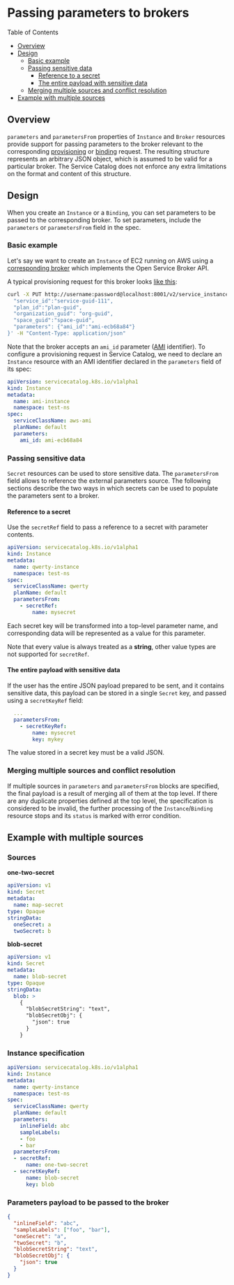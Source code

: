 # Passing parameters to brokers

Table of Contents
- [Overview](#overview)
- [Design](#design)
  - [Basic example](#basic-example)
  - [Passing sensitive data](#passing-sensitive-data)
    - [Reference to a secret](#reference-to-a-secret)
    - [The entire payload with sensitive data](#the-entire-payload-with-sensitive-data)
  - [Merging multiple sources and conflict resolution](#merging-multiple-sources-and-conflict-resolution)
- [Example with multiple sources](#example-with-multiple-sources)

## Overview
`parameters` and `parametersFrom` properties of `Instance` and `Broker` resources 
provide support for passing parameters to the broker relevant to the corresponding
[provisioning](https://github.com/openservicebrokerapi/servicebroker/blob/master/spec.md#provisioning) or
[binding](https://github.com/openservicebrokerapi/servicebroker/blob/master/spec.md#binding) request. 
The resulting structure represents an arbitrary JSON object, which is assumed to 
be valid for a particular broker. 
The Service Catalog does not enforce any extra limitations on the format and content 
of this structure.

## Design

When you create an `Instance` or a `Binding`, you can set parameters to be passed 
to the corresponding broker.
To set parameters, include the `parameters` or `parametersFrom` field in the spec.

### Basic example

Let's say we want to create an `Instance` of EC2 running on AWS using a
[corresponding broker](https://github.com/cloudfoundry-samples/go_service_broker) 
which implements the Open Service Broker API.

A typical provisioning request for this broker looks [like this](https://github.com/cloudfoundry-samples/go_service_broker/blob/master/bin/curl_broker.sh):
```bash
curl -X PUT http://username:password@localhost:8001/v2/service_instances/instance_guid-111 -d '{
  "service_id":"service-guid-111",
  "plan_id":"plan-guid",
  "organization_guid": "org-guid",
  "space_guid":"space-guid",
  "parameters": {"ami_id":"ami-ecb68a84"}
}' -H "Content-Type: application/json"
```

Note that the broker accepts an `ami_id` parameter ([AMI](http://docs.aws.amazon.com/AWSEC2/latest/UserGuide/AMIs.html) 
identifier).
To configure a provisioning request in Service Catalog, we need to declare an `Instance` 
resource with an AMI identifier declared in the `parameters` field of its spec:
```yaml
apiVersion: servicecatalog.k8s.io/v1alpha1
kind: Instance
metadata:
  name: ami-instance
  namespace: test-ns
spec:
  serviceClassName: aws-ami
  planName: default
  parameters:
    ami_id: ami-ecb68a84
```

### Passing sensitive data

`Secret` resources can be used to store sensitive data. The `parametersFrom`
field allows to reference the external parameters source.
The following sections describe the two ways in which secrets can be used to 
populate the parameters sent to a broker.

#### Reference to a secret

Use the `secretRef` field to pass a reference to a secret with parameter contents.

```yaml
apiVersion: servicecatalog.k8s.io/v1alpha1
kind: Instance
metadata:
  name: qwerty-instance
  namespace: test-ns
spec:
  serviceClassName: qwerty
  planName: default
  parametersFrom:
    - secretRef:
        name: mysecret
```

Each secret key will be transformed into a top-level parameter name, and 
corresponding data will be represented as a value for this parameter.

Note that every value is always treated as a **string**, other value types are 
not supported for `secretRef`.

#### The entire payload with sensitive data

If the user has the entire JSON payload prepared to be sent, and it 
contains sensitive data, this payload can be stored in a single `Secret` key, and 
passed using a `secretKeyRef` field:

```yaml
  ...
  parametersFrom:
    - secretKeyRef:
        name: mysecret
        key: mykey
```

The value stored in a secret key must be a valid JSON.

### Merging multiple sources and conflict resolution

If multiple sources in `parameters` and `parametersFrom` blocks are specified,
the final payload is a result of merging all of them at the top level.
If there are any duplicate properties defined at the top level, the specification
is considered to be invalid, the further processing of the `Instance`/`Binding` 
resource stops and its `status` is marked with error condition.

## Example with multiple sources

### Sources

**one-two-secret**
```yaml
apiVersion: v1
kind: Secret
metadata:
  name: map-secret
type: Opaque
stringData:
  oneSecret: a
  twoSecret: b
```

**blob-secret**
```yaml
apiVersion: v1
kind: Secret
metadata:
  name: blob-secret
type: Opaque
stringData:
  blob: >
    {
      "blobSecretString": "text",
      "blobSecretObj": {
        "json": true
      }
    }
```

### Instance specification

```yaml
apiVersion: servicecatalog.k8s.io/v1alpha1
kind: Instance
metadata:
  name: qwerty-instance
  namespace: test-ns
spec:
  serviceClassName: qwerty
  planName: default
  parameters:
    inlineField: abc
    sampleLabels:
    - foo
    - bar
  parametersFrom:
  - secretRef:
      name: one-two-secret
  - secretKeyRef:
      name: blob-secret
      key: blob
```

### Parameters payload to be passed to the broker

```json
{
  "inlineField": "abc",
  "sampleLabels": ["foo", "bar"],
  "oneSecret": "a",
  "twoSecret": "b",
  "blobSecretString": "text",
  "blobSecretObj": {
    "json": true
  }
}
```

